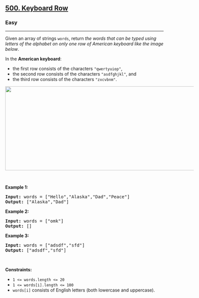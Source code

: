 <h2><a href="https://leetcode.com/problems/keyboard-row/">500. Keyboard Row</a></h2><h3>Easy</h3><hr><div><p>Given an array of strings <code>words</code>, return <em>the words that can be typed using letters of the alphabet on only one row of American keyboard like the image below</em>.</p>

<p>In the <strong>American keyboard</strong>:</p>

<ul>
	<li>the first row consists of the characters <code>"qwertyuiop"</code>,</li>
	<li>the second row consists of the characters <code>"asdfghjkl"</code>, and</li>
	<li>the third row consists of the characters <code>"zxcvbnm"</code>.</li>
</ul>
<img alt="" src="https://assets.leetcode.com/uploads/2018/10/12/keyboard.png" style="width: 800px; max-width: 600px; height: 267px;" title="">
<p>&nbsp;</p>
<p><strong class="example">Example 1:</strong></p>

<pre><strong>Input:</strong> words = ["Hello","Alaska","Dad","Peace"]
<strong>Output:</strong> ["Alaska","Dad"]
</pre>

<p><strong class="example">Example 2:</strong></p>

<pre><strong>Input:</strong> words = ["omk"]
<strong>Output:</strong> []
</pre>

<p><strong class="example">Example 3:</strong></p>

<pre><strong>Input:</strong> words = ["adsdf","sfd"]
<strong>Output:</strong> ["adsdf","sfd"]
</pre>

<p>&nbsp;</p>
<p><strong>Constraints:</strong></p>

<ul>
	<li><code>1 &lt;= words.length &lt;= 20</code></li>
	<li><code>1 &lt;= words[i].length &lt;= 100</code></li>
	<li><code>words[i]</code> consists of English letters (both lowercase and uppercase).&nbsp;</li>
</ul>
</div>